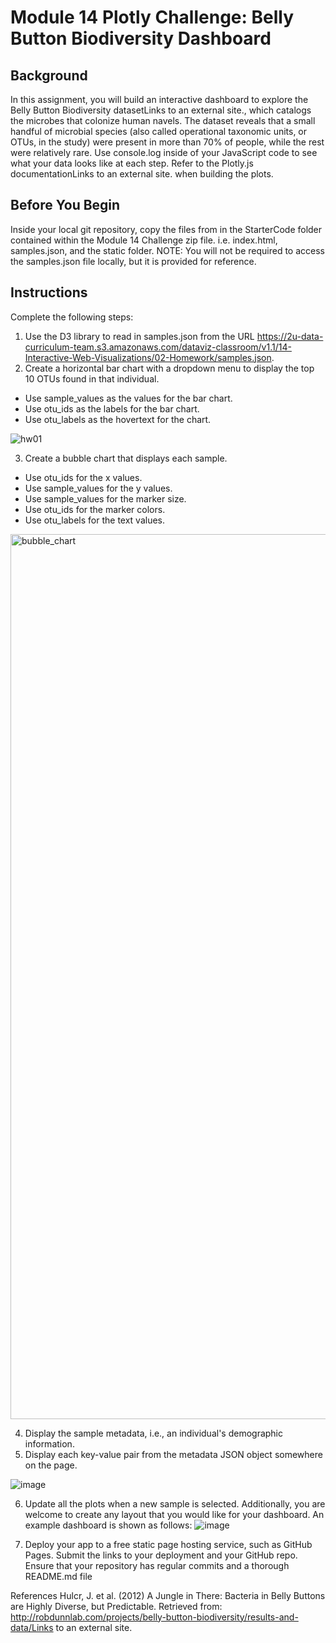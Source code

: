 # Module 14 Plotly Challenge: Belly Button Biodiversity Dashboard

## Background
In this assignment, you will build an interactive dashboard to explore the Belly Button Biodiversity datasetLinks to an external site., which catalogs the microbes that colonize human navels. The dataset reveals that a small handful of microbial species (also called operational taxonomic units, or OTUs, in the study) were present in more than 70% of people, while the rest were relatively rare. Use console.log inside of your JavaScript code to see what your data looks like at each step. Refer to the Plotly.js documentationLinks to an external site. when building the plots.

## Before You Begin
Inside your local git repository, copy the files from in the StarterCode folder contained within the Module 14 Challenge zip file. i.e. index.html, samples.json, and the static folder. NOTE: You will not be required to access the samples.json file locally, but it is provided for reference.

## Instructions
Complete the following steps:
1. Use the D3 library to read in samples.json from the URL https://2u-data-curriculum-team.s3.amazonaws.com/dataviz-classroom/v1.1/14-Interactive-Web-Visualizations/02-Homework/samples.json.
2.  Create a horizontal bar chart with a dropdown menu to display the top 10 OTUs found in that individual.
  * Use sample_values as the values for the bar chart.
  * Use otu_ids as the labels for the bar chart.
  * Use otu_labels as the hovertext for the chart.
 
  ![hw01](https://github.com/CBURKHARDT47/belly-button-challenge/assets/128064003/4dff146d-a863-43fd-8a3f-c3fea0017b14)

  3. Create a bubble chart that displays each sample.
  * Use otu_ids for the x values.
  * Use sample_values for the y values.
  * Use sample_values for the marker size.
  * Use otu_ids for the marker colors.
  * Use otu_labels for the text values.

<img width="1416" alt="bubble_chart" src="https://github.com/CBURKHARDT47/belly-button-challenge/assets/128064003/bb0aaf08-bad8-4872-8365-e0d8c8ac9cee">

4. Display the sample metadata, i.e., an individual's demographic information.
5. Display each key-value pair from the metadata JSON object somewhere on the page.

![image](https://github.com/CBURKHARDT47/belly-button-challenge/assets/128064003/fdb0ee35-0d30-44e5-b9cd-da4422f5e5a0)

6. Update all the plots when a new sample is selected. Additionally, you are welcome to create any layout that you would like for your dashboard. An example dashboard is shown as follows:
![image](https://github.com/CBURKHARDT47/belly-button-challenge/assets/128064003/c8817938-74cd-4ec0-8e4c-90fb2c36367d)

7. Deploy your app to a free static page hosting service, such as GitHub Pages. Submit the links to your deployment and your GitHub repo. Ensure that your repository has regular commits and a thorough README.md file


References
Hulcr, J. et al. (2012) A Jungle in There: Bacteria in Belly Buttons are Highly Diverse, but Predictable. Retrieved from: http://robdunnlab.com/projects/belly-button-biodiversity/results-and-data/Links to an external site.
